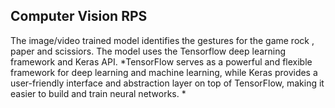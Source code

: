 ## Computer Vision RPS

The image/video trained model identifies the gestures for the game rock , paper and scissiors.
The model uses the Tensorflow deep learning framework and Keras API.
*TensorFlow serves as a powerful and flexible framework for deep learning and machine learning, 
while Keras provides a user-friendly interface and abstraction layer on top of TensorFlow, 
making it easier to build and train neural networks. *
